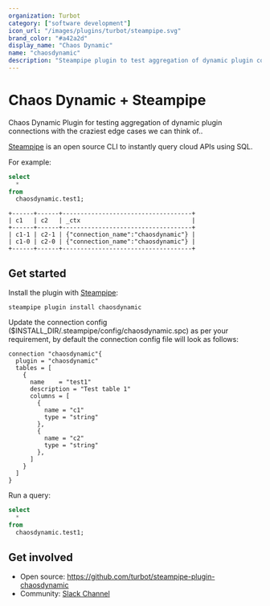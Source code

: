 ```yaml
---
organization: Turbot
category: ["software development"]
icon_url: "/images/plugins/turbot/steampipe.svg"
brand_color: "#a42a2d"
display_name: "Chaos Dynamic"
name: "chaosdynamic"
description: "Steampipe plugin to test aggregation of dynamic plugin connections."
---
```


# Chaos Dynamic + Steampipe

Chaos Dynamic Plugin for testing aggregation of dynamic plugin connections with the craziest edge cases we can think of..

[Steampipe](https://steampipe.io) is an open source CLI to instantly query cloud APIs using SQL.

For example:

```sql
select
  *
from
  chaosdynamic.test1;
```

```
+------+------+------------------------------------+
| c1   | c2   | _ctx                               |
+------+------+------------------------------------+
| c1-1 | c2-1 | {"connection_name":"chaosdynamic"} |
| c1-0 | c2-0 | {"connection_name":"chaosdynamic"} |
+------+------+------------------------------------+
```

## Get started

Install the plugin with [Steampipe](https://steampipe.io):

```shell
steampipe plugin install chaosdynamic
```

Update the connection config ($INSTALL_DIR/.steampipe/config/chaosdynamic.spc) as per your requirement, by default the connection config file will look as follows:

```hcl
connection "chaosdynamic"{
  plugin = "chaosdynamic"
  tables = [
    {
      name    = "test1"
      description = "Test table 1"
      columns = [
        {
          name = "c1"
          type = "string"
        },
        {
          name = "c2"
          type = "string"
        },
      ]
    }
  ]
}
```

Run a query:

```sql
select
  *
from
  chaosdynamic.test1;
```

## Get involved

- Open source: https://github.com/turbot/steampipe-plugin-chaosdynamic
- Community: [Slack Channel](https://steampipe.io/community/join)